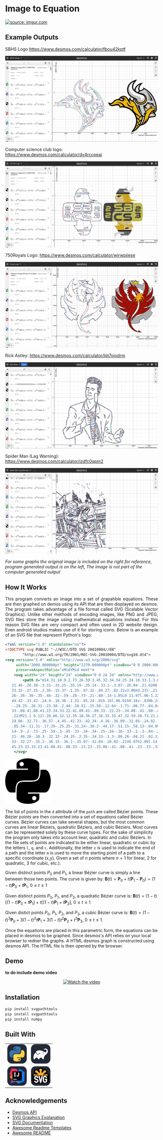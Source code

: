<style>
    body {
        margin: 100px;
    }
</style>
<script src="https://cdnjs.cloudflare.com/ajax/libs/mathjax/2.7.5/MathJax.js?config=TeX-MML-AM_CHTML" async></script>

# Image to Equation

<a href="https://imgur.com/3dMZQ2l"><img src="https://i.imgur.com/3dMZQ2l.png" title="source: imgur.com" /></a>

## Example Outputs

SBHS Logo https://www.desmos.com/calculator/fbou42kptf

![img3.png](Images/sbhsvikings.png)

Computer science club logo:  https://www.desmos.com/calculator/dv4rccpeai

![img2.png](Images/cslogo.png)

750Royals Logo: https://www.desmos.com/calculator/wjrwpiiese

![img4.png](Images/royalslogo.png)

Rick Astley: https://www.desmos.com/calculator/lqt7ojodrm

![img5.png](Images/rickastely.png)

Spider Man (Lag Warning): https://www.desmos.com/calculator/izdfc0qpm2

![img.png](Images/spiderman.png )

*_For some graphs the original image is included on the right for reference, program generated output is on the left,
The image is not part of the computer generated output_*

## How It Works
<div style="text-align: justify;">
This program converts an image into a set of grapahble equations. These are then graphed on demos using its API that are then displayed on desmos. The program takes advantage of a file format called SVG (Scalable Vector Graphics). Unlike other methods of encoding images, like PNG and JPEG, SVG files store the image using mathematical equations instead. For this reason SVG files are very compact and often used in 2D website design. Even android studios makes use of it for storing icons. Below is an example of an SVG file that represent Python's logo:
</div>

```svg
<?xml version="1.0" standalone="no"?>
<!DOCTYPE svg PUBLIC "-//W3C//DTD SVG 20010904//EN"
        "http://www.w3.org/TR/2001/REC-SVG-20010904/DTD/svg10.dtd">
<svg version="1.0" xmlns="http://www.w3.org/2000/svg"
     width="2000.000000pt" height="1270.000000pt" viewBox="0 0 2000.000000 1270.000000"
     preserveAspectRatio="xMidYMid meet">
    <svg width="24" height="24" viewBox="0 0 24 24" xmlns="http://www.w3.org/2000/svg">
        <path d="m14.31.18.9.2.73.26.59.3.45.32.34.34.25.34.16.33.1.3.04.26.02.2-.01.13V8.5l-.05.63-.13.55-.
   21.46-.26.38-.3.31-.33.25-.35.19-.35.14-.33.1-.3.07-.26.04-.21.02H8.83l-.69.05-.59.14-.5.22-.41.27-.
   33.32-.27.35-.2.36-.15.37-.1.35-.07.32-.04.27-.02.21v3.06H3.23l-.21-.03-.28-.07-.32-.12-.35-.18-.36-.
   26-.36-.36-.35-.46-.32-.59-.28-.73-.21-.88-.14-1.05L0 11.97l.06-1.22.16-1.04.24-.87.32-.71.36-.57.4-.
   44.42-.33.42-.24.4-.16.36-.1.32-.05.24-.01h.16l.06.01h8.16v-.83H6.24l-.01-2.75-.02-.37.05-.34.11-.31.17
   -.28.25-.26.31-.23.38-.2.44-.18.51-.15.58-.12.64-.1.71-.06.77-.04.84-.02 1.27.05 1.07.13zm-6.3 1.98-.23.
   33-.08.41.08.41.23.34.33.22.41.09.41-.09.33-.22.23-.34.08-.41-.08-.41-.23-.33-.33-.22-.41-.09-.41.09-.33
   .22zM21.1 6.11l.28.06.32.12.35.18.36.27.36.35.35.47.32.59.28.73.21.88.14 1.04.05 1.23-.06 1.23-.16 1.04-.
   24.86-.32.71-.36.57-.4.45-.42.33-.42.24-.4.16-.36.09-.32.05-.24.02-.16-.01h-8.22v.82h5.84l.01 2.76.02.36-
   .05.34-.11.31-.17.29-.25.25-.31.24-.38.2-.44.17-.51.15-.58.13-.64.09-.71.07-.77.04-.84.01-1.27-.04-1.07-.
   14-.9-.2-.73-.25-.59-.3-.45-.33-.34-.34-.25-.34-.16-.33-.1-.3-.04-.25-.02-.2.01-.13v-5.34l.05-.64.13-.54.
   21-.46.26-.38.3-.32.33-.24.35-.2.35-.14.33-.1.3-.06.26-.04.21-.02.13-.01h5.84l.69-.05.59-.14.5-.21.41-.28.
   33-.32.27-.35.2-.36.15-.36.1-.35.07-.32.04-.28.02-.21V6.07h2.09l.14.01.21.03zm-6.47 14.25-.23.33-.08.41.08.
   41.23.33.33.23.41.08.41-.08.33-.23.23-.33.08-.41-.08-.41-.23-.33-.33-.23-.41-.08-.41.08-.33.23z"/>
    </svg>
```

<img src="Images/img.png" width="150" height="150">



The list of points in the ```d``` attribute of the ```path``` are called Bézier points. These Bézier points are then converted into a set of equations called Bézier curves. Bézier curves can take several shapes, but the most common curves are linear Béziers, quadratic Béziers, and cubic Béziers. Most curves can be represented solely by these curve types. For the sake of simplicity the program only takes into account liear, quadratic and cubic Béziers. In the file sets of points are indicated to be either linear, quadratic or cubic by the letters ```l```, ```q```, and ```c```. Additionally, the letter ```z``` is used to indicate the end of a path and the letter ```m``` is used to move the starting point of a path to a specific coordinate (x,y). Given a set of $n$ points where $n = 1$ for linear, $2$ for quadratic, $3$ for cubic, etc.).

Given distinct points $P_{0}$ and $P_{1}$, a linear Bézier curve is simply a line between those two points. The curve is
given by:
${\displaystyle \mathbf {B} (t)=\mathbf {P} _{0}+t(\mathbf {P} _{1}-\mathbf {P} _{0})=(1-t)\mathbf {P} _{0}+t\mathbf  {P} _{1},\ 0\leq t\leq 1}$

Given distinct points $P_{0}$, $P_{1}$, and $P_{2}$, a quadratic Bézier curve is:
${\displaystyle \mathbf {B} (t)=(1-t)[(1-t)\mathbf {P} _{0}+t\mathbf {P} _{1}] +t[(1-t)\mathbf {P} _{1}+t\mathbf {P} _{2}],\ 0\leq t\leq 1}$

Given distict points $P_{0}$, $P_{1}$, $P_{2}$, and $P_{3}$, a cubic Bézier curve is:
${\displaystyle \mathbf {B} (t)=(1-t)^{3}\mathbf {P} _{0}+3(1-t)^{2}t\mathbf {P} _{1}+3(1-t)t^{2}\mathbf {P} _ {2}+t^{3}\mathbf {P} _{3},\ 0\leq t\leq 1.}$

Once the equations are placed in this parametric form, the equations can be placed in desmos to be graphed. Since desmos's API relies on your local browser to redner the graphs. A HTML desmos graph is constructed using desmos API. The HTML file is then opened by the browser.

## Demo

**to do include demo video**


<div align="center">
    <a href="https://www.youtube.com/watch?v=dQw4w9WgXcQ&ab_channel=RickAstley">
        <img src="https://i.imgur.com/vKb2F1B.png" alt="Watch the video">
    </a>
</div>

## Installation

```bash
pip install svgpathtools
pip install svgpathtools
pip install numpy
```

## Built With

<table>
 <tr>
   <td align="center">
     <img src="https://raw.githubusercontent.com/tandpfun/skill-icons/59059d9d1a2c092696dc66e00931cc1181a4ce1f/icons/Python-Dark.svg" width="64" height="64" alt="Python">
   </td>
   <td align="center">
     <img src="https://raw.githubusercontent.com/tandpfun/skill-icons/59059d9d1a2c092696dc66e00931cc1181a4ce1f/icons/Gradle-Dark.svg" width="64" height="64" alt="Gradle icon">
   </td>
 </tr>
 <tr>
   <td align="center">
     <img src="https://raw.githubusercontent.com/tandpfun/skill-icons/59059d9d1a2c092696dc66e00931cc1181a4ce1f/icons/Idea-Dark.svg" width="64" height="64" alt="IntelliJ IDEA icon">
   </td>
   <td align="center">
     <img src="https://raw.githubusercontent.com/tandpfun/skill-icons/59059d9d1a2c092696dc66e00931cc1181a4ce1f/icons/SVG-Dark.svg" width="64" height="64" alt="SVG">
   </td>
 </tr>
</table>

## Acknowledgements
- [Desmos API](https://www.desmos.com/api/v1.8/docs/index.html)
- [SVG Graphics Explanation](https://developer.mozilla.org/en-US/docs/Web/SVG)
- [SVG Documentation](https://www.w3.org/2000/svg)
- [Awesome Readme Templates](https://awesomeopensource.com/project/elangosundar/awesome-README-templates)
- [Awesome README](https://github.com/matiassingers/awesome-readme)






